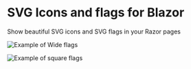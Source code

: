 # SVG Icons and flags for Blazor
Show beautiful SVG icons and SVG flags in your Razor pages

![Example of Wide flags](https://user-images.githubusercontent.com/9497415/151448394-b32521b7-e06b-49ce-826e-d413cbdddb8e.png)

![Example of square flags](https://user-images.githubusercontent.com/9497415/151448495-f783f48e-9a36-4570-ae12-bd126c685e16.png)
